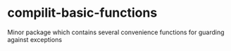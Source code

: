 # compilit-basic-functions
Minor package which contains several convenience functions for guarding against exceptions

